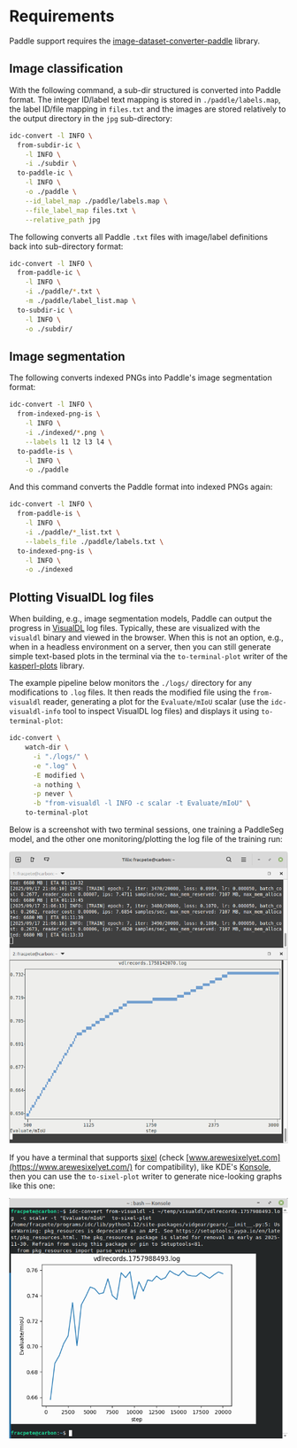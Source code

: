 # Requirements

Paddle support requires the [image-dataset-converter-paddle](https://github.com/waikato-datamining/image-dataset-converter-paddle) library.


## Image classification

With the following command, a sub-dir structured is converted into Paddle
format. The integer ID/label text mapping is stored in `./paddle/labels.map`,
the label ID/file mapping in `files.txt` and the images are stored relatively
to the output directory in the `jpg` sub-directory:

```bash
idc-convert -l INFO \
  from-subdir-ic \
    -l INFO \
    -i ./subdir \
  to-paddle-ic \
    -l INFO \
    -o ./paddle \
    --id_label_map ./paddle/labels.map \
    --file_label_map files.txt \
    --relative_path jpg
```

The following converts all Paddle `.txt` files with image/label definitions 
back into sub-directory format:

```bash
idc-convert -l INFO \
  from-paddle-ic \
    -l INFO \
    -i ./paddle/*.txt \
    -m ./paddle/label_list.map \
  to-subdir-ic \
    -l INFO \
    -o ./subdir/
```

## Image segmentation

The following converts indexed PNGs into Paddle's image segmentation format:

```bash
idc-convert -l INFO \
  from-indexed-png-is \
    -l INFO \
    -i ./indexed/*.png \
    --labels l1 l2 l3 l4 \
  to-paddle-is \
    -l INFO \
    -o ./paddle
```

And this command converts the Paddle format into indexed PNGs again:

```bash
idc-convert -l INFO \
  from-paddle-is \
    -l INFO \
    -i ./paddle/*_list.txt \
    --labels_file ./paddle/labels.txt \
  to-indexed-png-is \
    -l INFO \
    -o ./indexed
```

## Plotting VisualDL log files

When building, e.g., image segmentation models, Paddle can output the progress
in [VisualDL](https://github.com/PaddlePaddle/VisualDL) log files. Typically,
these are visualized with the `visualdl` binary and viewed in the browser.
When this is not an option, e.g., when in a headless environment on a server,
then you can still generate simple text-based plots in the terminal via
the `to-terminal-plot` writer of the [kasperl-plots](https://github.com/waikato-datamining/kasperl-plots) 
library.

The example pipeline below monitors the `./logs/` directory  for any 
modifications to `.log` files. It then reads the modified file using the 
`from-visualdl` reader, generating a plot for the `Evaluate/mIoU` scalar
(use the `idc-visualdl-info` tool to inspect VisualDL log files) and 
displays it using `to-terminal-plot`:

```bash
idc-convert \
    watch-dir \
      -i "./logs/" \
      -e ".log" \
      -E modified \
      -a nothing \
      -p never \
      -b "from-visualdl -l INFO -c scalar -t Evaluate/mIoU" \
    to-terminal-plot
```

Below is a screenshot with two terminal sessions, one training a PaddleSeg
model, and the other one monitoring/plotting the log file of the training run: 

![Example visualization of Paddle VisualDL log file using to-terminal-plot](img/paddle-visualdl-watchdir.png)

If you have a terminal that supports [sixel](https://en.wikipedia.org/wiki/Sixel)
(check [www.arewesixelyet.com](https://www.arewesixelyet.com/) for compatibility),
like KDE's [Konsole](https://konsole.kde.org/), then you can use the `to-sixel-plot` 
writer to generate nice-looking graphs like this one:

![Example visualization of Paddle VisualDL log file using to-sixel-plot](img/paddle-visualdl-sixel.png)

